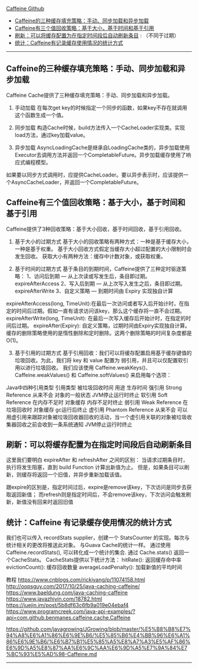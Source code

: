 [Caffeine Github](https://github.com/ben-manes/caffeine)

- [Caffeine的三种缓存填充策略：手动、同步加载和异步加载](#Caffeine的三种缓存填充策略：手动、同步加载和异步加载)
- [Caffeine有三个值回收策略：基于大小，基于时间和基于引用](#Caffeine有三个值回收策略：基于大小，基于时间和基于引用)
- [刷新：可以将缓存配置为在指定时间段后自动刷新条目](#刷新：可以将缓存配置为在指定时间段后自动刷新条目) : （不同于过期）  
- [统计：Caffeine有记录缓存使用情况的统计方式](#统计：Caffeine有记录缓存使用情况的统计方式)


---------------------------------------------------------------------------------------------------------------------
## Caffeine的三种缓存填充策略：手动、同步加载和异步加载

Caffeine Cache提供了三种缓存填充策略：手动、同步加载和异步加载。

1. 手动加载
在每次get key的时候指定一个同步的函数，如果key不存在就调用这个函数生成一个值。

2. 同步加载
构造Cache时候，build方法传入一个CacheLoader实现类。实现load方法，通过key加载value。

3. 异步加载
AsyncLoadingCache是继承自LoadingCache类的，异步加载使用Executor去调用方法并返回一个CompletableFuture。异步加载缓存使用了响应式编程模型。

如果要以同步方式调用时，应提供CacheLoader。要以异步表示时，应该提供一个AsyncCacheLoader，并返回一个CompletableFuture。



## Caffeine有三个值回收策略：基于大小，基于时间和基于引用

Caffeine提供了3种回收策略：基于大小回收，基于时间回收，基于引用回收。


1. 基于大小的过期方式
基于大小的回收策略有两种方式：一种是基于缓存大小，一种是基于权重。
基于大小回收方式假定当缓存大小超过配置的大小限制时会发生回收。 获取大小有两种方法：缓存中计数对象，或获取权重。

2. 基于时间的过期方式
基于条目的到期时间，Caffeine提供了三种定时驱逐策略：
1、访问后到期 — 从上次读或写发生后，条目即过期。expireAfterAccess
2、写入后到期 — 从上次写入发生之后，条目即过期。expireAfterWrite
3、自定义策略 — 到期时间由 Expiry 实现独自计算

expireAfterAccess(long, TimeUnit):在最后一次访问或者写入后开始计时，在指定的时间后过期。假如一直有请求访问该key，那么这个缓存将一直不会过期。
expireAfterWrite(long, TimeUnit): 在最后一次写入缓存后开始计时，在指定的时间后过期。
expireAfter(Expiry): 自定义策略，过期时间由Expiry实现独自计算。
缓存的删除策略使用的是惰性删除和定时删除。这两个删除策略的时间复杂度都是O(1)。


3. 基于引用的过期方式
基于引用回收：我们可以将缓存配置启用基于缓存键值的垃圾回收。为此，我们将 key 和 value 配置为 弱引用，并且可以仅配置软引用以进行垃圾回收。
我们应该使用 Caffeine.weakKeys()、Caffeine.weakValues() 和 Caffeine.softValues() 来启用每个选项：


Java中四种引用类型
引用类型	被垃圾回收时间	用途	生存时间
强引用 Strong Reference	从来不会	对象的一般状态	JVM停止运行时终止
软引用 Soft Reference	在内存不足时	对象缓存	内存不足时终止
弱引用 Weak Reference	在垃圾回收时	对象缓存	gc运行后终止
虚引用 Phantom Reference	从来不会	可以用虚引用来跟踪对象被垃圾回收器回收的活动，当一个虚引用关联的对象被垃圾收集器回收之前会收到一条系统通知	JVM停止运行时终止



## 刷新：可以将缓存配置为在指定时间段后自动刷新条目
  这里我们要明白 expireAfter 和 refreshAfter 之间的区别：
  当请求过期条目时，执行将发生阻塞，直到 build Function 计算出新值为止。
  但是，如果条目可以刷新，则缓存将返回一个旧值，并异步重新加载该值。
  
  跟expire的区别是，指定时间过后，expire是remove该key，下次访问是同步去获取返回新值；
  而refresh则是指定时间后，不会remove该key，下次访问会触发刷新，新值没有回来时返回旧值




## 统计：Caffeine 有记录缓存使用情况的统计方式

 我们也可以传入 recordStats supplier，创建一个 StatsCounter 的实现。每次与统计相关的更改将推送此对象。
 与Guava Cache的统计一样。
 通过使用Caffeine.recordStats(), 可以转化成一个统计的集合. 通过 Cache.stats() 返回一个CacheStats。
 CacheStats提供以下统计方法：
     hitRate(): 返回缓存命中率
     evictionCount(): 缓存回收数量
     averageLoadPenalty(): 加载新值的平均时间



教程
https://www.cnblogs.com/rickiyang/p/11074158.html
http://oopsguy.com/2017/10/25/java-caching-caffeine/
https://www.baeldung.com/java-caching-caffeine
https://www.javazhiyin.com/18782.html
https://juejin.im/post/5b8df63c6fb9a019e04ebaf4
https://www.programcreek.com/java-api-examples/?api=com.github.benmanes.caffeine.cache.Caffeine


https://github.com/javagrowing/JGrowing/blob/master/%E5%B8%B8%E7%94%A8%E6%A1%86%E6%9E%B6/%E5%85%B6%E4%BB%96%E6%A1%86%E6%9E%B6/%E6%B7%B1%E5%85%A5%E8%A7%A3%E5%AF%86%E6%9D%A5%E8%87%AA%E6%9C%AA%E6%9D%A5%E7%9A%84%E7%BC%93%E5%AD%98-Caffeine.md


---------------------------------------------------------------------------------------------------------------------




